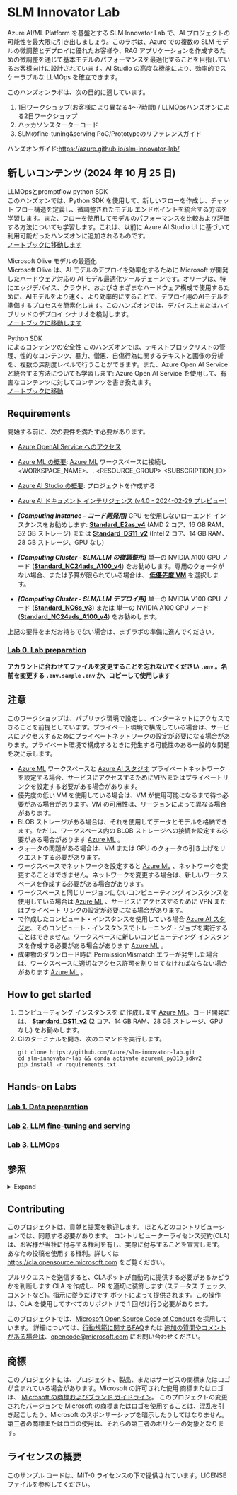# SLM Innovator Lab

Azure AI/ML Platform を基盤とする SLM Innovator Lab で、AI プロジェクトの可能性を最大限に引き出しましょう。このラボは、Azure での複数の SLM モデルの微調整とデプロイに優れたお客様や、RAG アプリケーションを作成するための微調整を通じて基本モデルのパフォーマンスを最適化することを目指しているお客様向けに設計されています。AI Studio の高度な機能により、効率的でスケーラブルな LLMOps を確立できます。

このハンズオンラボは、次の目的に適しています。

1. 1日ワークショップ(お客様により異なる4〜7時間) / LLMOpsハンズオンによる2日ワークショップ
2. ハッカソンスターターコード
3. SLMのfine-tuning&serving PoC/Prototypeのリファレンスガイド

ハンズオンガイド:https://azure.github.io/slm-innovator-lab/

## 新しいコンテンツ (2024 年 10 月 25 日)
LLMOpsとpromptflow python SDK<br>
このハンズオンでは、Python SDK を使用して、新しいフローを作成し、チャット フロー構造を定義し、微調整されたモデル エンドポイントを統合する方法を学習します。また、フローを使用してモデルのパフォーマンスを比較および評価する方法についても学習します。これは、以前に Azure AI Studio UI に基づいて利用可能だったハンズオンに追加されるものです。
<br>
<a href="https://github.com/Azure/slm-innovator-lab/blob/main/3_llmops-aistudio/3_2_prototyping/promptflow_with_code.ipynb">ノートブックに移動します</a>
<br><br>
Microsoft Olive モデルの最適化 <br>
Microsoft Olive は、AI モデルのデプロイを効率化するために Microsoft が開発したハードウェア対応の AI モデル最適化ツールチェーンです。オリーブは、特にエッジデバイス、クラウド、およびさまざまなハードウェア構成で使用するために、AIモデルをより速く、より効率的にすることで、デプロイ用のAIモデルを準備するプロセスを簡素化します。このハンズオンでは、デバイス上またはハイブリッドのデプロイ シナリオを検討します。
<br>
<a href="https://github.com/Azure/slm-innovator-lab/blob/main/2_slm-fine-tuning-mlstudio/phi3/3_optimization_olive.ipynb">ノートブックに移動します</a>
<br><br>
Python SDK<br> によるコンテンツの安全性
このハンズオンでは、テキストブロックリストの管理、性的なコンテンツ、暴力、憎悪、自傷行為に関するテキストと画像の分析を、複数の深刻度レベルで行うことができます。また、Azure Open AI Service と統合する方法についても学習します: Azure Open AI Service を使用して、有害なコンテンツに対してコンテンツを書き換えます。
<br>
<a href="https://github.com/Azure/slm-innovator-lab/blob/main/3_llmops-aistudio/3_4_operationalizing/contentsafety_with_code.ipynb">ノートブックに移動</a>

## Requirements
開始する前に、次の要件を満たす必要があります。

- [Azure OpenAI Service へのアクセス](https://go.microsoft.com/fwlink/?linkid=2222006)
- [Azure ML の概要](https://github.com/Azure/azureml-examples/tree/main/tutorials): [Azure ML] ワークスペースに接続し<WORKSPACE_NAME>、. <RESOURCE_GROUP> <SUBSCRIPTION_ID>
- [Azure AI Studio の概要](https://aka.ms/azureaistudio): プロジェクトを作成する
- [Azure AI ドキュメント インテリジェンス (v4.0 - 2024-02-29 プレビュー)](https://learn.microsoft.com/en-us/azure/ai-services/document-intelligence/overview?view=doc-intel-4.0.0)

- ***[Computing Instance - コード開発用]*** GPU を使用しないローエンド インスタンスをお勧めします: **[Standard_E2as_v4]** (AMD 2 コア、16 GB RAM、32 GB ストレージ) または **[Standard_DS11_v2]** (Intel 2 コア、14 GB RAM、28 GB ストレージ、GPU なし)  
- ***[Computing Cluster - SLM/LLM の微調整用]*** 単一の NVIDIA A100 GPU ノード (**[Standard_NC24ads_A100_v4]**) をお勧めします。専用のクォータがない場合、または予算が限られている場合は、
**[低優先度 VM]** を選択します。
- ***[Computing Cluster - SLM/LLM デプロイ用]*** 単一の NVIDIA V100 GPU ノード (**[Standard_NC6s_v3]**) または 単一の NVIDIA A100 GPU ノード (**[Standard_NC24ads_A100_v4]**) をお勧めします。

上記の要件をまだお持ちでない場合は、まずラボの準備に進んでください。
### [Lab 0. Lab preparation](0_lab_preparation)

**アカウントに合わせてファイルを変更することを忘れないでください `.env` 。名前を変更する `.env.sample` `.env` か、コピーして使用します**

## 注意
このワークショップは、パブリック環境で設定し、インターネットにアクセスできることを前提としています。プライベート環境で構成している場合は、サービスにアクセスするためにプライベートネットワークの設定が必要になる場合があります。プライベート環境で構成するときに発生する可能性のある一般的な問題を次に示します。
-  [Azure ML] ワークスペースと [Azure AI スタジオ] プライベートネットワークを設定する場合、サービスにアクセスするためにVPNまたはプライベートリンクを設定する必要がある場合があります。
- 優先度の低い VM を使用している場合は、VM が使用可能になるまで待つ必要がある場合があります。VM の可用性は、リージョンによって異なる場合があります。
- BLOB ストレージがある場合は、それを使用してデータとモデルを格納できます。ただし、ワークスペース内の BLOB ストレージへの接続を設定する必要がある場合があります [Azure ML] 。
- クォータの問題がある場合は、VM または GPU のクォータの引き上げをリクエストする必要があります。
- ワークスペースでネットワークを設定すると [Azure ML] 、ネットワークを変更することはできません。ネットワークを変更する場合は、新しいワークスペースを作成する必要がある場合があります。
- ワークスペースと同じリージョンにないコンピューティング インスタンスを使用している場合は [Azure ML] 、サービスにアクセスするために VPN またはプライベート リンクの設定が必要になる場合があります。
- で作成したコンピュート・インスタンスを使用している場合 [Azure AI スタジオ]、そのコンピュート・インスタンスでトレーニング・ジョブを実行することはできません。ワークスペースに新しいコンピューティング インスタンスを作成する必要がある場合があります [Azure ML] 。
- 成果物のダウンロード時に PermissionMismatch エラーが発生した場合は、ワークスペースに適切なアクセス許可を割り当てなければならない場合があります [Azure ML] 。

## How to get started 
1. コンピューティング インスタンスを に作成します [Azure ML]。コード開発には、 **[Standard_DS11_v2]** (2 コア、14 GB RAM、28 GB ストレージ、GPU なし) をお勧めします。
2. CIのターミナルを開き、次のコマンドを実行します。 
    ```shell
    git clone https://github.com/Azure/slm-innovator-lab.git
    cd slm-innovator-lab && conda activate azureml_py310_sdkv2
    pip install -r requirements.txt
    ```

## Hands-on Labs

### [Lab 1. Data preparation](1_synthetic-qa-generation)
### [Lab 2. LLM fine-tuning and serving](2_slm-fine-tuning-mlstudio)
### [Lab 3. LLMOps](3_llmops-aistudio)

## 参照

<details markdown="block">
<summary>Expand</summary>

### Data preparation
- [Evolve-Instruct](https://arxiv.org/pdf/2304.12244)
- [GLAN (Generalized Instruction Tuning)](https://arxiv.org/pdf/2402.13064)
- [Auto Evolve-Instruct](https://arxiv.org/pdf/2406.00770)
- [Azure Machine Learning examples](https://github.com/Azure/azureml-examples)

### SLMの微調整

#### Phi-3/Phi-3.5
- [Azure ML を使用した Small Language Model (SLM) Phi-3 の微調整](https://techcommunity.microsoft.com/t5/ai-machine-learning-blog/finetune-small-language-model-slm-phi-3-using-azure-machine/ba-p/4130399)
- [microsoft/Phi-3-mini-4k-instruct](https://huggingface.co/microsoft/Phi-3-mini-4k-instruct): これは Microsoft の公式 Phi-3-mini-4k-instruct モデルです。
- [microsoft/Phi-3-mini-128k-instruct](https://huggingface.co/microsoft/Phi-3-mini-128k-instruct): これは Microsoft の公式 Phi-3-mini-128k-instruct モデルです。
- [microsoft/Phi-3.5-mini-instruct](https://huggingface.co/microsoft/Phi-3.5-mini-instruct): これは Microsoft の公式 Phi-3.5-mini-instruct モデルです。
- [microsoft/Phi-3.5-MoE-instruct](https://huggingface.co/microsoft/Phi-3.5-MoE-instruct): これは Microsoft の公式 Phi-3.5-MoE-instruct モデルです。
- [KMMLU、CLIcK、HAE-RAEデータセットを用いたLLM/SLMモデルの韓国語能力評価](https://github.com/daekeun-ml/evaluate-llm-on-korean-dataset)
- [大国ML/ファイ-3-ミディアム-4k-インストラクション-ko-poc-v0.1](https://huggingface.co/daekeun-ml/Phi-3-medium-4k-instruct-ko-poc-v0.1)

#### Florence-2
- [Azure ML Python SDK と MLflow を使用した VQA (Visual Question Answering) の Florence-2 の微調整](https://techcommunity.microsoft.com/t5/ai-machine-learning-blog/fine-tuning-florence-2-for-vqa-visual-question-answering-using/ba-p/4181123)
- [抱きしめて顔のブログ - Finetune Florence-2 on DoCVQA](https://huggingface.co/blog/finetune-florence2)

### LLMOps
- [LLMOps with Prompt フロー (AI Studio と Azure Machine Learning の両方をサポート)](https://github.com/microsoft/llmops-promptflow-template)

</details>

## Contributing

このプロジェクトは、貢献と提案を歓迎します。 ほとんどのコントリビューションでは、同意する必要があります。
コントリビューターライセンス契約(CLA)は、お客様が当社に付与する権利を有し、実際に付与することを宣言します。
あなたの投稿を使用する権利。詳しくは https://cla.opensource.microsoft.com をご覧ください。

プルリクエストを送信すると、CLAボットが自動的に提供する必要があるかどうかを判断します
CLA を作成し、PR を適切に装飾します (ステータス チェック、コメントなど)。指示に従うだけです
ボットによって提供されます。この操作は、CLA を使用してすべてのリポジトリで 1 回だけ行う必要があります。

このプロジェクトでは、[Microsoft Open Source Code of Conduct](https://opensource.microsoft.com/codeofconduct/) を採用しています。
詳細については、[行動規範に関するFAQ](https://opensource.microsoft.com/codeofconduct/faq/)または
[ 追加の質問やコメントがある場合は](mailto:opencode@microsoft.com)、opencode@microsoft.com にお問い合わせください。

## 商標

このプロジェクトには、プロジェクト、製品、またはサービスの商標またはロゴが含まれている場合があります。Microsoft の許可された使用
商標またはロゴは、
[Microsoft の商標およびブランド ガイドライン](https://www.microsoft.com/en-us/legal/intellectualproperty/trademarks/usage/general)。
このプロジェクトの変更されたバージョンで Microsoft の商標またはロゴを使用することは、混乱を引き起こしたり、Microsoft のスポンサーシップを暗示したりしてはなりません。
第三者の商標またはロゴの使用は、それらの第三者のポリシーの対象となります。

## ライセンスの概要

このサンプル コードは、MIT-0 ライセンスの下で提供されています。LICENSE ファイルを参照してください。

[SLMイノベーターラボ]: https://github.com/Azure/slm-innovator-lab
[Azure OpenAI]: https://oai.azure.com/
[Azure ML]: https://ml.azure.com/
[Azure AI スタジオ]: https://ai.azure.com/
[Azure の GenAI エコシステム]: https://azure.microsoft.com/en-us/products/machine-learning/generative-ai
[ラボ1。データ準備]: https://azure.github.io/slm-innovator-lab/1_synthetic_data/
[ラボ 2.微調整と提供]: https://azure.github.io/slm-innovator-lab/2_fine-tuning/
[ラボ 3.LLMOpsの]: https://azure.github.io/slm-innovator-lab/3_llmops-aistudio/README.html
[Standard_DS11_v2]: https://learn.microsoft.com/azure/virtual-machines/sizes/memory-optimized/dv2-dsv2-series-memory
[Standard_E2as_v4]: https://learn.microsoft.com/en-us/azure/virtual-machines/sizes/memory-optimized/easv4-series
[Standard_NC24ads_A100_v4]: https://learn.microsoft.com/en-us/azure/virtual-machines/sizes/gpu-accelerated/nca100v4-series?tabs=sizebasic
[Standard_NC6s_v3]: https://learn.microsoft.com/azure/virtual-machines/sizes/gpu-accelerated/ncv3-series?tabs=sizebasic
[低優先度 VM]: https://learn.microsoft.com/en-us/azure/machine-learning/how-to-manage-optimize-cost?view=azureml-api-2#low-pri-vm